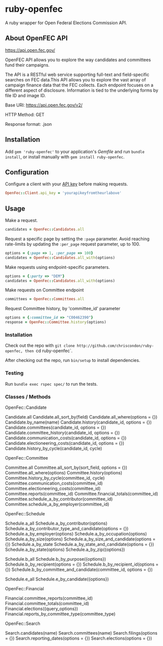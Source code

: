 # ruby-openfec


A ruby wrapper for Open Federal Elections Commission API.

## About OpenFEC API

https://api.open.fec.gov/

OpenFEC API allows you to explore the way candidates and committees fund their campaigns.

The API is a RESTful web service supporting full-text and field-specific searches on FEC data.This API allows you to explore the vast array of campaign finance data that the FEC collects. Each endpoint focuses on a different aspect of disclosure. Information is tied to the underlying forms by file ID and image ID.

Base URI:		  https://api.open.fec.gov/v2/

HTTP Method:	  GET

Response format: .json


## Installation

Add `gem 'ruby-openfec'` to your application's *Gemfile* and run `bundle install`, or install manually with `gem install ruby-openfec`.

## Configuration

Configure a client with your [API key](https://api.data.gov/signup/) before making requests.


```` rb
OpenFec::Client.api_key = 'yourapikeyfromtheurlabove'
````

## Usage

Make a request.

```` rb
candidates = OpenFec::Candidates.all
````

Request a specific page by setting the `:page` parameter. Avoid reaching rate-limits by updating the `:per_page` request parameter, up to 100.

```` rb
options = {:page => 1, :per_page => 100}
candidates = OpenFec::Candidates.all_with(options)
````

Make requests using endpoint-specific parameters.

```` rb
options = {:party => "DEM"}
candidates = OpenFec::Candidates.all_with(options)
````

Make requests on Committee endpoint

```` rb
committees = OpenFec::Committees.all
````

Request Committee history, by 'committee_id' parameter
```` rb
options = {:committee_id => "C00462390"}
response = OpenFec::Committee.history(options)
````


### Installation

Check out the repo with `git clone http://github.com/chriscondon/ruby-openfec, then `cd ruby-openfec`.

After checking out the repo, run `bin/setup` to install dependencies.

### Testing

Run `bundle exec rspec spec/` to run the tests.


### Classes / Methods


OpenFec::Candidate

Candidate.all
Candidate.all_sort_by(field)
Candidate.all_where(options = {})
Candidate.by_name(name)
Candidate.history(candidate_id, options = {})
Candidate.committees(candidate_id, options = {})
Candidate.committee_history(candidate_id, options = {})
Candidate.communication_costs(candidate_id, options = {})
Candidate.electioneering_costs(candidate_id, options = {})
Candidate.history_by_cycle(candidate_id, cycle)


OpenFec::Committee

Committee.all
Committee.all_sort_by(sort_field, options = {})
Committee.all_where(options)
Committee.history(options)
Committee.history_by_cycle(committee_id, cycle)
Committee.communication_costs(committee_id)
Committee.electioneering_costs(committee_id)
Committee.reports(committee_id)
Committee.financial_totals(committee_id)
Committee.schedule_a_by_contributor(committee_id)
Committee.schedule_a_by_employer(committee_id)


OpenFec::Schedule

Schedule.a_all
Schedule.a_by_contributor(options)
Schedule.a_by_contributor_type_and_candidate(options = {})
Schedule.a_by_employer(options)
Schedule.a_by_occupation(options)
Schedule.a_by_size(options)
Schedule.a_by_size_and_candidate(options = {})
Schedule.a_by_state
Schedule.a_by_state_and_candidate(options = {})
Schedule.a_by_state(options)
Schedule.a_by_zip({options})

Schedule.b_all
Schedule.b_by_purpose({options})
Schedule.b_by_recipient(options = {})
Schedule.b_by_recipient_id(options = {})
Schedule.b_by_committee_and_candidate(committee_id, options = {})

Schedule.e_all
Schedule.e_by_candidate({options})


OpenFec::Financial

Financial.committee_reports(committee_id)
Financial.committee_totals(committee_id)
Financial.elections({query_options})
Financial.reports_by_committee_type(committee_type)


OpenFec::Search

Search.candidates(name)
Search.committees(name)
Search.filings(options = {})
Search.reporting_dates(options = {})
Search.elections(options = {})

